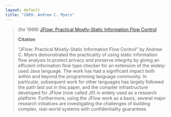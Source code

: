 ```yaml
---
layout: default
title: "2009: Andrew C. Myers"
---
```

> (for 1999) [JFlow: Practical Mostly-Static Information Flow Control](http://doi.acm.org/10.1145/292540.292561)
> 
> **Citation**
> 
> "JFlow: Practical Mostly-Static Information Flow Control" by Andrew
> C. Myers demonstrated the practicality of using static information
> flow analysis to protect privacy and preserve integrity by giving
> an efficient information flow type checker for an extension of the
> widely-used Java language. The work has had a significant impact
> both within and beyond the programming language community. In
> particular, subsequent work for other languages has largely
> followed the path laid out in this paper, and the compiler
> infrastructure developed for JFlow (now called Jif) is widely used
> as a research platform. Furthermore, using the JFlow work as a
> basis, several major research initiatives are investigating the
> challenges of building complex, real-world systems with
> confidentiality guarantees.
